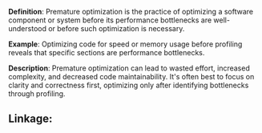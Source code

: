 **Definition**: Premature optimization is the practice of optimizing a software component or system before its performance bottlenecks are well-understood or before such optimization is necessary.

**Example**: Optimizing code for speed or memory usage before profiling reveals that specific sections are performance bottlenecks.

**Description**: Premature optimization can lead to wasted effort, increased complexity, and decreased code maintainability. It's often best to focus on clarity and correctness first, optimizing only after identifying bottlenecks through profiling.

**Linkage:**
- 